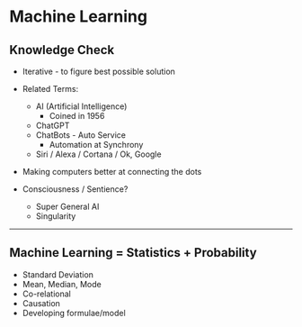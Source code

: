 # Machine Learning

## Knowledge Check

- Iterative - to figure best possible solution

- Related Terms:
  - AI (Artificial Intelligence)
    - Coined in 1956
  - ChatGPT
  - ChatBots - Auto Service
    - Automation at Synchrony
  - Siri / Alexa / Cortana / Ok, Google

- Making computers better at connecting the dots

- Consciousness / Sentience?
  - Super General AI
  - Singularity

---

## Machine Learning = Statistics + Probability

- Standard Deviation
- Mean, Median, Mode
- Co-relational
- Causation
- Developing formulae/model
